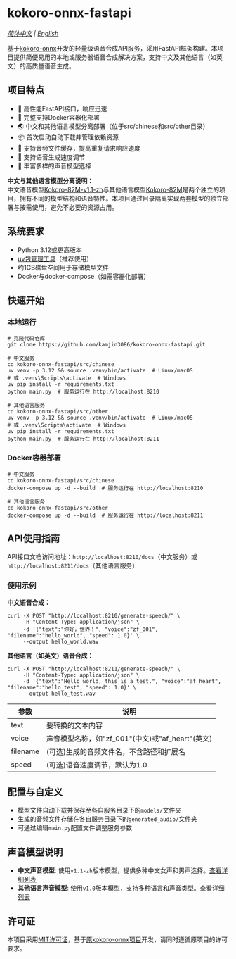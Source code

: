 # kokoro-onnx-fastapi

*[简体中文](README.md) | [English](README.en.md)*

基于[kokoro-onnx](https://github.com/thewh1teagle/kokoro-onnx)开发的轻量级语音合成API服务，采用FastAPI框架构建。本项目提供简便易用的本地或服务器语音合成解决方案，支持中文及其他语言（如英文）的高质量语音生成。

## 项目特点

- 🚀 高性能FastAPI接口，响应迅速
- 🐳 完整支持Docker容器化部署
- 🌏 中文和其他语言模型分离部署（位于src/chinese和src/other目录）
- 📦 首次启动自动下载并管理依赖资源
- 💾 支持音频文件缓存，提高重复请求响应速度
- 🔄 支持语音生成速度调节
- 🧩 丰富多样的声音模型选择

**中文与其他语言模型分离说明：**  
中文语音模型[Kokoro-82M-v1.1-zh](https://huggingface.co/hexgrad/Kokoro-82M-v1.1-zh)与其他语言模型[Kokoro-82M](https://huggingface.co/hexgrad/Kokoro-82M)是两个独立的项目，拥有不同的模型结构和语音特性。本项目通过目录隔离实现两套模型的独立部署与按需使用，避免不必要的资源占用。

## 系统要求

- Python 3.12或更高版本
- [uv包管理工具](https://docs.astral.sh/uv/getting-started/installation)（推荐使用）
- 约1GB磁盘空间用于存储模型文件
- Docker与docker-compose（如需容器化部署）

## 快速开始

### 本地运行

```console
# 克隆代码仓库
git clone https://github.com/kamjin3086/kokoro-onnx-fastapi.git

# 中文服务
cd kokoro-onnx-fastapi/src/chinese
uv venv -p 3.12 && source .venv/bin/activate  # Linux/macOS
# 或 .venv\Scripts\activate  # Windows
uv pip install -r requirements.txt
python main.py  # 服务运行在 http://localhost:8210

# 其他语言服务
cd kokoro-onnx-fastapi/src/other
uv venv -p 3.12 && source .venv/bin/activate  # Linux/macOS
# 或 .venv\Scripts\activate  # Windows
uv pip install -r requirements.txt
python main.py  # 服务运行在 http://localhost:8211
```

### Docker容器部署

```console
# 中文服务
cd kokoro-onnx-fastapi/src/chinese
docker-compose up -d --build  # 服务运行在 http://localhost:8210

# 其他语言服务
cd kokoro-onnx-fastapi/src/other
docker-compose up -d --build  # 服务运行在 http://localhost:8211
```

## API使用指南

API接口文档访问地址：`http://localhost:8210/docs`（中文服务）或`http://localhost:8211/docs`（其他语言服务）

### 使用示例

**中文语音合成：**

```console
curl -X POST "http://localhost:8210/generate-speech/" \
     -H "Content-Type: application/json" \
     -d '{"text":"你好，世界！", "voice":"zf_001", "filename":"hello_world", "speed": 1.0}' \
     --output hello_world.wav
```

**其他语言（如英文）语音合成：**

```console
curl -X POST "http://localhost:8211/generate-speech/" \
     -H "Content-Type: application/json" \
     -d '{"text":"Hello world, this is a test.", "voice":"af_heart", "filename":"hello_test", "speed": 1.0}' \
     --output hello_test.wav
```

| 参数 | 说明 |
|------|------|
| text | 要转换的文本内容 |
| voice | 声音模型名称，如"zf_001"(中文)或"af_heart"(英文) |
| filename | (可选)生成的音频文件名，不含路径和扩展名 |
| speed | (可选)语音速度调节，默认为1.0 |

## 配置与自定义

- 模型文件自动下载并保存至各自服务目录下的`models/`文件夹
- 生成的音频文件存储在各自服务目录下的`generated_audio/`文件夹
- 可通过编辑`main.py`配置文件调整服务参数


## 声音模型说明

- **中文声音模型**: 使用`v1.1-zh`版本模型，提供多种中文女声和男声选择。[查看详细列表](https://huggingface.co/hexgrad/Kokoro-82M-v1.1-zh/tree/main/voices)
- **其他语言声音模型**: 使用`v1.0`版本模型，支持多种语言和声音类型。[查看详细列表](https://huggingface.co/hexgrad/Kokoro-82M/blob/main/VOICES.md)

## 许可证

本项目采用[MIT许可证](LICENSE)，基于[原kokoro-onnx项目](https://github.com/thewh1teagle/kokoro-onnx)开发，请同时遵循原项目的许可要求。 